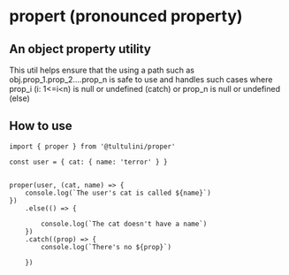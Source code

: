 # propert (pronounced property)

## An object property utility
This util helps ensure that the using a path such as obj.prop_1.prop_2....prop_n is safe to use and handles such cases where prop_i (i: 1<=i<n) is null or undefined (catch) or prop_n is null or undefined (else)

## How to use
```
import { proper } from '@tultulini/proper'

const user = { cat: { name: 'terror' } }


proper(user, (cat, name) => {
    console.log(`The user's cat is called ${name}`)
})
    .else(() => {

        console.log(`The cat doesn't have a name`)
    })
    .catch((prop) => {
        console.log(`There's no ${prop}`)

    })
```
